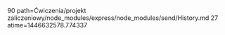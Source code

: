 90 path=Ćwiczenia/projekt zaliczeniowy/node_modules/express/node_modules/send/History.md
27 atime=1446632578.774337
